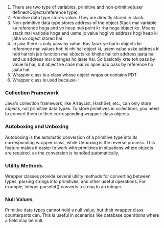 1. There are two type of variables, primitive and non-primitive(user defined/Objects/reference type)
2. Primitive data type stores value. They are directly stored in stack.
3. Non-primitive data type stores address of the object.Stack mai variable ka reference hoga and vo heap mai point kr rha hoga object ko. Means stack mai varibale hoga and usme jo value hogi vo address hogi heap ki jaha vo object stored hai
4. In java there is only pass by value. Bas farak ye hai ki objects ke reference mai values hoti hi nhi hai object ki, usem value uske address ki hoti hai toh jab function mai objects ko bhejte hai toh address jaata hai and us address mai changes ho jaate hai. So basically krte toh pass by value hi hai, but object ke case mai vo apne aap pass by reference ho jaata hai.
5. Wrapper class is a class whose object wraps or contains PDT
6. Wrapper class is used because-:
### Collection Framework
   Java's collection framework, like ArrayList, HashSet, etc., can only store objects, not primitive data types. To store primitives in collections, you need to convert them to their corresponding wrapper class objects.
### Autoboxing and Unboxing
   Autoboxing is the automatic conversion of a primitive type into its corresponding wrapper class, while Unboxing is the reverse process.
   This feature makes it easier to work with primitives in situations where objects are required, as the conversion is handled automatically.
### Utility Methods
   Wrapper classes provide several utility methods for converting between types, parsing strings into primitives, and other useful operations. For example, Integer.parseInt() converts a string to an integer.
### Null Values
   Primitive data types cannot hold a null value, but their wrapper class counterparts can. This is useful in scenarios like database operations where a field may be null.

